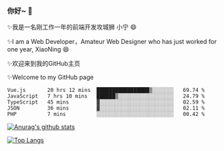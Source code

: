 ### 你好~  👋

✨我是一名刚工作一年的前端开发攻城狮 小宁 😄

✨I am a Web Developer，Amateur Web Designer who has just worked for one year, XiaoNing 😄

✨欢迎来到我的GitHub主页

✨Welcome to my GitHub page
<!--
**7148505/7148505** is a ✨ _special_ ✨ repository because its `README.md` (this file) appears on your GitHub profile.

Here are some ideas to get you started:

- 🔭 I’m currently working on ...
- 🌱 I’m currently learning ...
- 👯 I’m looking to collaborate on ...
- 🤔 I’m looking for help with ...
- 💬 Ask me about ...
- 📫 How to reach me: ...
- 😄 Pronouns: ...
- ⚡ Fun fact: ...
-->

<!--START_SECTION:waka-->
```text
Vue.js       20 hrs 12 mins  █████████████████▒░░░░░░░   69.74 % 
JavaScript   7 hrs 10 mins   ██████▒░░░░░░░░░░░░░░░░░░   24.79 % 
TypeScript   45 mins         ▓░░░░░░░░░░░░░░░░░░░░░░░░   02.59 % 
JSON         36 mins         ▓░░░░░░░░░░░░░░░░░░░░░░░░   02.11 % 
PHP          7 mins          ░░░░░░░░░░░░░░░░░░░░░░░░░   00.42 % 
```
<!--END_SECTION:waka-->

[![Anurag's github stats](https://github-readme-stats.vercel.app/api?username=littleCareless)](https://github.com/anuraghazra/github-readme-stats)

[![Top Langs](https://github-readme-stats.vercel.app/api/top-langs/?username=littleCareless&layout=compact)](https://github.com/anuraghazra/github-readme-stats)
